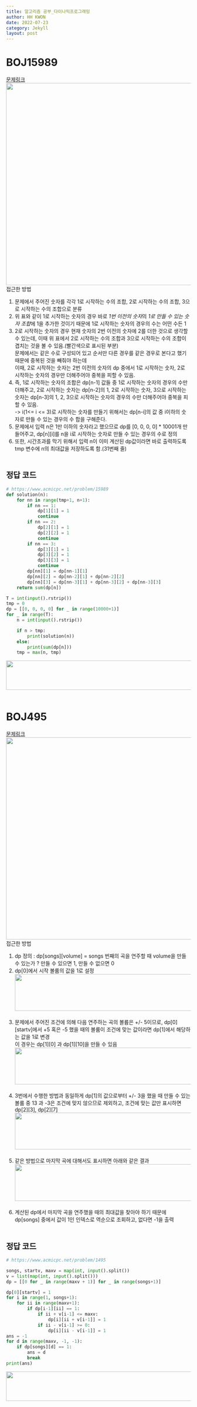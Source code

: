 ```yaml
---
title: 알고리즘 공부_다이나믹프로그래밍
author: HH KWON
date: 2022-07-23
category: Jekyll
layout: post
---
```


# BOJ15989
[문제링크](https://www.acmicpc.net/problem/15989 "문제 링크")<br>
<img src="../gitbook/images/c15989.png" width="1200" height="550"><br>
접근한 방법<br>
1. 문제에서 주어진 숫자를 각각 1로 시작하는 수의 조합, 2로 시작하는 수의 조합, 3으로 시작하는 수의 조합으로 분류
2. 위 표와 같이 1로 시작하는 숫자의 경우 바로 *1번 이전의 숫자*의 *1로 만들 수 있는 숫자 조합*에 1을 추가한 것이기 때문에 1로 시작하는 숫자의 경우의 수는 어떤 수든 1
3. 2로 시작하는 숫자의 경우 현재 숫자의 2번 이전의 숫자에 2를 더한 것으로 생각할 수 있는데, 이때 위 표에서 2로 시작하는 수의 조합과 3으로 시작하는 수의 조합이 겹치는 것을 볼 수 있음.(빨간색으로 표시된 부분)<br>
   문제에서는 같은 수로 구성되어 있고 순서만 다른 경우를 같은 경우로 본다고 했기 때문에 중복된 것을 빼줘야 하는데<br>
   이때, 2로 시작하는 숫자는 2번 이전의 숫자의 dp 중에서 1로 시작하는 숫자, 2로 시작하는 숫자의 경우만 더해주어야 중복을 피할 수 있음.
4. 즉, 1로 시작하는 숫자의 조합은 dp[n-1] 값들 중 1로 시작하는 숫자의 경우의 수만 더해주고, 2로 시작하는 숫자는 dp[n-2]의 1, 2로 시작하는 숫자, 3으로 시작하는 숫자는 dp[n-3]의 1, 2, 3으로 시작하는 숫자의 경우의 수만 더해주어야 중복을 피할 수 있음.<br>
   -> i(1<= i <= 3)로 시작하는 숫자를 만들기 위해서는 dp[n-i]의 값 중 i이하의 숫자로 만들 수 있는 경우의 수 합을 구해준다.
5. 문제에서 입력 n은 1만 이하의 숫자라고 했으므로 dp를 [0, 0, 0, 0] * 10001개 만들어주고, dp[n][i]를 n을 i로 시작하는 숫자로 만들 수 있는 경우의 수로 정의
6. 또한, 시간초과를 막기 위해서 입력 n이 이미 계산된 dp값이라면 바로 출력하도록 tmp 변수에 n의 최대값을 저장하도록 함.(31번째 줄)<br><br>
## 정답 코드

```python
# https://www.acmicpc.net/problem/15989
def solution(n):
    for nn in range(tmp+1, n+1):
        if nn == 1:
            dp[1][1] = 1
            continue
        if nn == 2:
            dp[2][1] = 1
            dp[2][2] = 1
            continue
        if nn == 3:
            dp[3][1] = 1
            dp[3][2] = 1
            dp[3][3] = 1
            continue
        dp[nn][1] = dp[nn-1][1]
        dp[nn][2] = dp[nn-2][1] + dp[nn-2][2]
        dp[nn][3] = dp[nn-3][1] + dp[nn-3][2] + dp[nn-3][3]
    return sum(dp[n])

T = int(input().rstrip())
tmp = 0
dp = [[0, 0, 0, 0] for _ in range(10000+1)]
for _ in range(T):
    n = int(input().rstrip())

    if n > tmp:
        print(solution(n))
    else:
        print(sum(dp[n]))
    tmp = max(n, tmp)
```

<img src="../gitbook/images/c15989.JPG" width="700" height="80"><br><br>


# BOJ495
[문제링크](https://www.acmicpc.net/problem/1495 "문제 링크")<br>
<img src="../gitbook/images/c15989.png" width="1200" height="550"><br>
접근한 방법<br>
1. dp 정의 : dp[songs][volume] = songs 번째의 곡을 연주할 때 volume을 만들 수 있는가 ? 만들 수 있으면 1, 만들 수 없으면 0
2. dp[0]에서 시작 볼륨의 값을 1로 설정
   <img src="../gitbook/images/c1495_1.JPG" width="500" height="100"><br><br>
3. 문제에서 주어진 조건에 의해 다음 연주하는 곡의 볼륨은 +/- 5이므로, dp[0][startv]에서 +5 혹은 -5 했을 때의 볼륨이 조건에 맞는 값이라면 dp[1]에서 해당하는 값을 1로 변경<br>
   이 경우는 dp[1][0] 과 dp[1][10]을 만들 수 있음
   <img src="../gitbook/images/c1495_2.JPG" width="500" height="100"><br><br>
4. 3번에서 수행한 방법과 동일하게 dp[1]의 값으로부터 +/- 3을 했을 때 만들 수 있는 볼륨 중 13 과 -3은 조건에 맞지 않으므로 제외하고, 조건에 맞는 값만 표시하면 dp[2][3], dp[2][7]
   <img src="../gitbook/images/c1495_3.JPG" width="500" height="100"><br><br>
5. 같은 방법으로 마지막 곡에 대해서도 표시하면 아래와 같은 결과
   <img src="../gitbook/images/c1495_4.JPG" width="500" height="100"><br><br>
6. 계산된 dp에서 마지막 곡을 연주했을 때의 최대값을 찾아야 하기 때문에 dp[songs] 중에서 값이 1인 인덱스로 역순으로 조회하고, 없다면 -1을 출력<br><br>
## 정답 코드

```python
# https://www.acmicpc.net/problem/1495

songs, startv, maxv = map(int, input().split())
v = list(map(int, input().split()))
dp = [[0 for _ in range(maxv + 1)] for _ in range(songs+1)]

dp[0][startv] = 1
for i in range(1, songs+1):
    for ii in range(maxv+1):
        if dp[i-1][ii] == 1:
            if ii + v[i-1] <= maxv:
                dp[i][ii + v[i-1]] = 1
            if ii - v[i-1] >= 0:
                dp[i][ii - v[i-1]] = 1
ans = -1
for d in range(maxv, -1, -1):
    if dp[songs][d] == 1:
        ans = d
        break
print(ans)
```

<img src="../gitbook/images/c1495.JPG" width="700" height="80"><br><br>